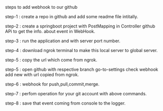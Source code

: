 steps to add webhook to our github

step-1 : create a repo in github and add some readme file intitally. 

step-2 : create a springboot project with PostMapping in Controller github APi to get the info. about event in WebHook. 

step-3 : run the application and with server port number. 

step-4 : download ngrok terminal to make this local server to global server. 

step-5 : copy the url which come from ngrok. 

step-5 : open github with respective branch go-to-settings check webhook add new with url copied from ngrok. 

step-6 : webhook for push,pull,commit,merge. 

step-7 : perfom operation for your git account with above commands. 

step-8 : save that event coming from console to the logger.
